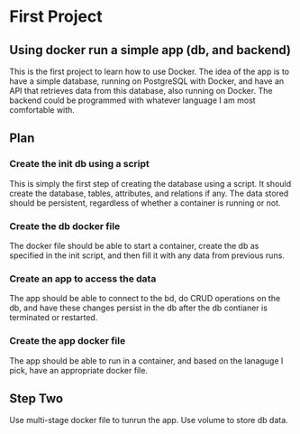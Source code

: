 # First Project
## Using docker run a simple app (db, and backend)

This is the first project to learn how to use Docker. The idea of the app is to have a simple database, running on PostgreSQL with Docker, and have an API that retrieves data from this database, also running on Docker.
The backend could be programmed with whatever language I am most comfortable with.

## Plan
### Create the init db using a script
This is simply the first step of creating the database using a script. It should create the database, tables, attributes, and relations if any.
The data stored should be persistent, regardless of whether a container is running or not.

### Create the db docker file
The docker file should be able to start a container, create the db as specified in the init script, and then fill it with any data from previous runs.

### Create an app to access the data
The app should be able to connect to the bd, do CRUD operations on the db, and have these changes persist in the db after the db contianer is terminated or restarted.

### Create the app docker file
The app should be able to run in a container, and based on the lanaguge I pick, have an appropriate docker file.


## Step Two
Use multi-stage docker file to tunrun the app. Use volume to store db data.


